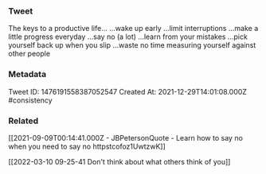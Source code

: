 ### Tweet
The keys to a productive life… ...wake up early ...limit interruptions ...make a little progress everyday ...say no (a lot) ...learn from your mistakes ...pick yourself back up when you slip ...waste no time measuring yourself against other people

### Metadata
Tweet ID: 1476191558387052547
Created At: 2021-12-29T14:01:08.000Z
#consistency 

### Related
[[2021-09-09T00:14:41.000Z - JBPetersonQuote - Learn how to say no when you need to say no httpstcofoz1UwtzwK]]

[[2022-03-10 09-25-41 Don't think about what others think of you]]

